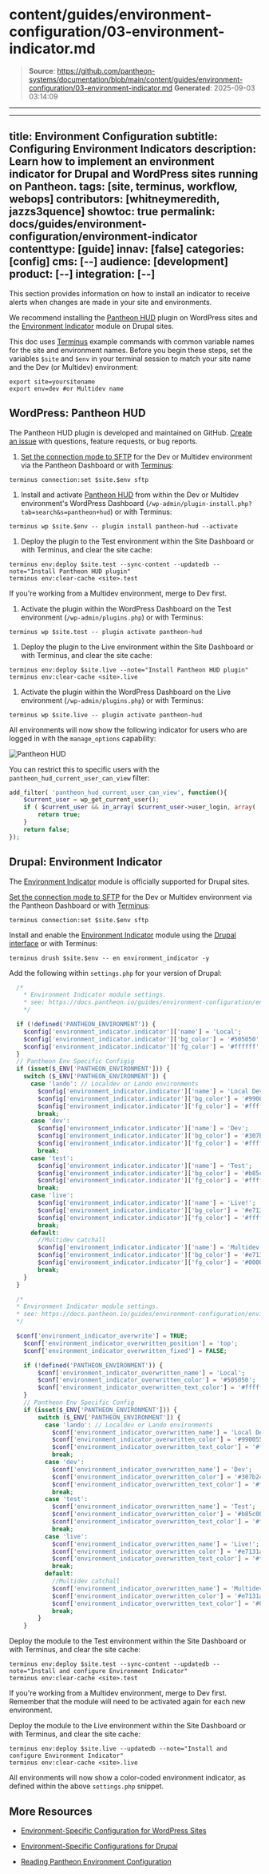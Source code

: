 # content/guides/environment-configuration/03-environment-indicator.md

> **Source**: https://github.com/pantheon-systems/documentation/blob/main/content/guides/environment-configuration/03-environment-indicator.md
> **Generated**: 2025-09-03 03:14:09

---

---
title: Environment Configuration
subtitle: Configuring Environment Indicators
description: Learn how to implement an environment indicator for Drupal and WordPress sites running on Pantheon.
tags: [site, terminus, workflow, webops]
contributors: [whitneymeredith, jazzs3quence]
showtoc: true
permalink: docs/guides/environment-configuration/environment-indicator
contenttype: [guide]
innav: [false]
categories: [config]
cms: [--]
audience: [development]
product: [--]
integration: [--]
---

This section provides information on how to install an indicator to receive alerts when changes are made in your site and environments.

We recommend installing the [Pantheon HUD](https://wordpress.org/plugins/pantheon-hud) plugin on WordPress sites and the [Environment Indicator](https://www.drupal.org/project/environment_indicator) module on Drupal sites.

<Alert title="Exports" type="export">

This doc uses [Terminus](/terminus) example commands with common variable names for the site and environment names. Before you begin these steps, set the variables `$site` and `$env` in your terminal session to match your site name and the Dev (or Multidev) environment:

```bash{promptUser: user}
export site=yoursitename
export env=dev #or Multidev name
```

</Alert>

## WordPress: Pantheon HUD

The Pantheon HUD plugin is developed and maintained on GitHub. [Create an issue](https://github.com/pantheon-systems/pantheon-hud/issues) with questions, feature requests, or bug reports.

1. [Set the connection mode to SFTP](/guides/sftp) for the Dev or Multidev environment via the Pantheon Dashboard or with [Terminus](/terminus):

 ```bash{promptUser: user}
 terminus connection:set $site.$env sftp
 ```

1. Install and activate [Pantheon HUD](https://wordpress.org/plugins/pantheon-hud/) from within the Dev or Multidev environment's WordPress Dashboard (`/wp-admin/plugin-install.php?tab=search&s=pantheon+hud`) or with Terminus:

 ```bash{promptUser: user}
 terminus wp $site.$env -- plugin install pantheon-hud --activate
 ```

1. Deploy the plugin to the Test environment within the Site Dashboard or with Terminus, and clear the site cache:

 ```bash{promptUser: user}
 terminus env:deploy $site.test --sync-content --updatedb --note="Install Pantheon HUD plugin"
 terminus env:clear-cache <site>.test
 ```

  If you're working from a Multidev environment, merge to Dev first.

1. Activate the plugin within the WordPress Dashboard on the Test environment (`/wp-admin/plugins.php`) or with Terminus:

 ```bash{promptUser: user}
 terminus wp $site.test -- plugin activate pantheon-hud
 ```

1. Deploy the plugin to the Live environment within the Site Dashboard or with Terminus, and clear the site cache:

 ```bash{promptUser: user}
 terminus env:deploy $site.live --note="Install Pantheon HUD plugin"
 terminus env:clear-cache <site>.live
 ```

1. Activate the plugin within the WordPress Dashboard on the Live environment (`/wp-admin/plugins.php`) or with Terminus:

 ```bash{promptUser: user}
 terminus wp $site.live -- plugin activate pantheon-hud
 ```

All environments will now show the following indicator for users who are logged in with the `manage_options` capability:

![Pantheon HUD](../../../images/pantheon-hud.png)

You can restrict this to specific users with the `pantheon_hud_current_user_can_view` filter:

```php
add_filter( 'pantheon_hud_current_user_can_view', function(){
    $current_user = wp_get_current_user();
    if ( $current_user && in_array( $current_user->user_login, array( 'myuserlogin' ) ) ) {
        return true;
    }
    return false;
});
```

## Drupal: Environment Indicator

The [Environment Indicator](https://www.drupal.org/project/environment_indicator) module is officially supported for Drupal sites.

[Set the connection mode to SFTP](/guides/sftp) for the Dev or Multidev environment via the Pantheon Dashboard or with [Terminus](/terminus):

```bash{promptUser: user}
terminus connection:set $site.$env sftp
```

Install and enable the [Environment Indicator](https://www.drupal.org/project/environment_indicator) module using the [Drupal interface](https://drupal.org/documentation/install/modules-themes) or with Terminus:

```bash{promptUser: user}
terminus drush $site.$env -- en environment_indicator -y
```

Add the following within `settings.php` for your version of Drupal:

<Accordion title="Drupal 8/9/10+" id="d10">

```php
  /*
    * Environment Indicator module settings.
    * see: https://docs.pantheon.io/guides/environment-configuration/environment-indicator
    */

  if (!defined('PANTHEON_ENVIRONMENT')) {
    $config['environment_indicator.indicator']['name'] = 'Local';
    $config['environment_indicator.indicator']['bg_color'] = '#505050';
    $config['environment_indicator.indicator']['fg_color'] = '#ffffff';
  }
  // Pantheon Env Specific Configig
  if (isset($_ENV['PANTHEON_ENVIRONMENT'])) {
    switch ($_ENV['PANTHEON_ENVIRONMENT']) {
      case 'lando': // Localdev or Lando environments
        $config['environment_indicator.indicator']['name'] = 'Local Dev';
        $config['environment_indicator.indicator']['bg_color'] = '#990055';
        $config['environment_indicator.indicator']['fg_color'] = '#ffffff';
        break;
      case 'dev':
        $config['environment_indicator.indicator']['name'] = 'Dev';
        $config['environment_indicator.indicator']['bg_color'] = '#307b24';
        $config['environment_indicator.indicator']['fg_color'] = '#ffffff';
        break;
      case 'test':
        $config['environment_indicator.indicator']['name'] = 'Test';
        $config['environment_indicator.indicator']['bg_color'] = '#b85c00';
        $config['environment_indicator.indicator']['fg_color'] = '#ffffff';
        break;
      case 'live':
        $config['environment_indicator.indicator']['name'] = 'Live!';
        $config['environment_indicator.indicator']['bg_color'] = '#e7131a';
        $config['environment_indicator.indicator']['fg_color'] = '#ffffff';
        break;
      default:
        //Multidev catchall
        $config['environment_indicator.indicator']['name'] = 'Multidev';
        $config['environment_indicator.indicator']['bg_color'] = '#e7131a';
        $config['environment_indicator.indicator']['fg_color'] = '#000000';
        break;
    }
  }
```

</Accordion>

<Accordion title="Drupal 7" id="d7">

```php
  /*
  * Environment Indicator module settings.
  * see: https://docs.pantheon.io/guides/environment-configuration/environment-indicator
  */

  $conf['environment_indicator_overwrite'] = TRUE;
    $conf['environment_indicator_overwritten_position'] = 'top';
    $conf['environment_indicator_overwritten_fixed'] = FALSE;

    if (!defined('PANTHEON_ENVIRONMENT')) {
        $conf['environment_indicator_overwritten_name'] = 'Local';
        $conf['environment_indicator_overwritten_color'] = '#505050';
        $conf['environment_indicator_overwritten_text_color'] = '#ffffff';
    }
    // Pantheon Env Specific Config
    if (isset($_ENV['PANTHEON_ENVIRONMENT'])) {
        switch ($_ENV['PANTHEON_ENVIRONMENT']) {
          case 'lando': // Localdev or Lando environments
            $conf['environment_indicator_overwritten_name'] = 'Local Dev';
            $conf['environment_indicator_overwritten_color'] = '#990055';
            $conf['environment_indicator_overwritten_text_color'] = '#ffffff';
            break;
          case 'dev':
            $conf['environment_indicator_overwritten_name'] = 'Dev';
            $conf['environment_indicator_overwritten_color'] = '#307b24';
            $conf['environment_indicator_overwritten_text_color'] = '#ffffff';
            break;
          case 'test':
            $conf['environment_indicator_overwritten_name'] = 'Test';
            $conf['environment_indicator_overwritten_color'] = '#b85c00';
            $conf['environment_indicator_overwritten_text_color'] = '#ffffff';
            break;
          case 'live':
            $conf['environment_indicator_overwritten_name'] = 'Live!';
            $conf['environment_indicator_overwritten_color'] = '#e7131a';
            $conf['environment_indicator_overwritten_text_color'] = '#ffffff';
            break;
          default:
            //Multidev catchall
            $conf['environment_indicator_overwritten_name'] = 'Multidev';
            $conf['environment_indicator_overwritten_color'] = '#e7131a';
            $conf['environment_indicator_overwritten_text_color'] = '#000000';
            break;
        }
    }
```

</Accordion>

Deploy the module to the Test environment within the Site Dashboard or with Terminus, and clear the site cache:

```bash{promptUser: user}
terminus env:deploy $site.test --sync-content --updatedb --note="Install and configure Environment Indicator"
terminus env:clear-cache <site>.test
```

  If you're working from a Multidev environment, merge to Dev first. Remember that the module will need to be activated again for each new environment.

Deploy the module to the Live environment within the Site Dashboard or with Terminus, and clear the site cache:

```bash{promptUser: user}
terminus env:deploy $site.live --updatedb --note="Install and configure Environment Indicator"
terminus env:clear-cache <site>.live
```

All environments will now show a color-coded environment indicator, as defined within the above `settings.php` snippet.

## More Resources

- [Environment-Specific Configuration for WordPress Sites](/guides/environment-configuration/environment-specific-config)

- [Environment-Specific Configurations for Drupal](/guides/environment-configuration/environment-specific-config-drupal)

- [Reading Pantheon Environment Configuration](/guides/environment-configuration/read-environment-config)
